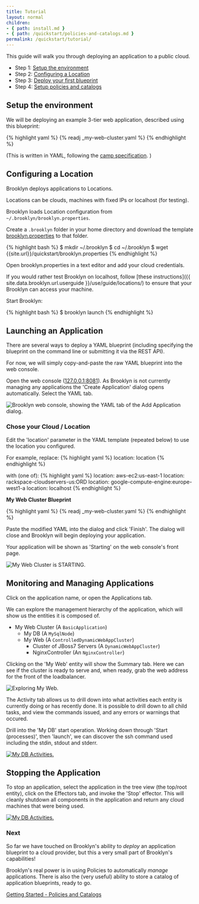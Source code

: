 ```yaml
---
title: Tutorial
layout: normal
children:
- { path: install.md }
- { path: /quickstart/policies-and-catalogs.md }
permalink: /quickstart/tutorial/
---
```

This guide will walk you through deploying an application to a public cloud.

* Step 1: [Setup the environment](#setup)
* Step 2: [Configuring a Location](#locations)
* Step 3: [Deploy your first blueprint](#deploy-first-blueprint)
* Step 4: [Setup policies and catalogs](#development-environment)

## <a id="setup"></a>Setup the environment

We will be deploying an example 3-tier web application, described using this blueprint: 

{% highlight yaml %}
{% readj _my-web-cluster.yaml %}
{% endhighlight %}

(This is written in YAML, following the [camp specification](https://www.oasis-open.org/committees/camp/). )

## <a id="locations"></a>Configuring a Location

Brooklyn deploys applications to Locations.

Locations can be clouds, machines with fixed IPs or localhost (for testing).

Brooklyn loads Location configuration  from `~/.brooklyn/brooklyn.properties`. 

Create a `.brooklyn` folder in your home directory and download the template [brooklyn.properties](brooklyn.properties) to that folder.

{% highlight bash %}
$ mkdir ~/.brooklyn
$ cd ~/.brooklyn
$ wget {{site.url}}/quickstart/brooklyn.properties
{% endhighlight %}

Open brooklyn.properties in a text editor and add your cloud credentials.

If you would rather test Brooklyn on localhost, follow [these instructions]({{ site.data.brooklyn.url.userguide }}/use/guide/locations/) to ensure that your Brooklyn can access your machine.

Start Brooklyn:

{% highlight bash %}
$ brooklyn launch
{% endhighlight %}

## Launching an Application

There are several ways to deploy a YAML blueprint (including specifying the blueprint on the command line or submitting it via the REST API).

For now, we will simply copy-and-paste the raw YAML blueprint into the web console.

Open the web console ([127.0.0.1:8081](http://127.0.0.1:8081)). As Brooklyn is not currently managing any applications the 'Create Application' dialog opens automatically. Select the YAML tab.

![Brooklyn web console, showing the YAML tab of the Add Application dialog.](/quickstart/images/add-application-modal-yaml.png)


### Chose your Cloud / Location

Edit the 'location' parameter in the YAML template (repeated below) to use the location you configured.

For example, replace:
{% highlight yaml %}
location: location
{% endhighlight %}

with (one of):
{% highlight yaml %}
location: aws-ec2:us-east-1
location: rackspace-cloudservers-us:ORD
location: google-compute-engine:europe-west1-a
location: localhost
{% endhighlight %}

**My Web Cluster Blueprint**

{% highlight yaml %}
{% readj _my-web-cluster.yaml %}
{% endhighlight %}

Paste the modified YAML into the dialog and click 'Finish'.
The dialog will close and Brooklyn will begin deploying your application.

Your application will be shown as 'Starting' on the web console's front page.

![My Web Cluster is STARTING.](/quickstart/images/my-web-cluster-starting.png)


## Monitoring and Managing Applications

Click on the application name, or open the Applications tab.

We can explore the management hierarchy of the application, which will show us the entities it is composed of.

 * My Web Cluster (A `BasicApplication`)
     * My DB (A `MySqlNode`)
     * My Web (A `ControlledDynamicWebAppCluster`)
        * Cluster of JBoss7 Servers (A `DynamicWebAppCluster`)
        * NginxController (An `NginxController`)



Clicking on the 'My Web' entity will show the Summary tab. Here we can see if the cluster is ready to serve and, when ready, grab the web address for the front of the loadbalancer.

![Exploring My Web.](/quickstart/images/my-web.png)


The Activity tab allows us to drill down into what activities each entity is currently doing or has recently done. It is possible to drill down to all child tasks, and view the commands issued, and any errors or warnings that occured.

Drill into the 'My DB' start operation. Working down through  'Start (processes)', then 'launch', we can discover the ssh command used including the stdin, stdout and stderr.

[![My DB Activities.](images/my-db-activities.png)](/quickstart/images/my-db-activities-large.png)


## Stopping the Application

To stop an application, select the application in the tree view (the top/root entity), click on the Effectors tab, and invoke the 'Stop' effector. This will cleanly shutdown all components in the application and return any cloud machines that were being used.

[![My DB Activities.](images/my-web-cluster-stop-confirm.png)](/quickstart/images/my-web-cluster-stop-confirm-large.png)


### Next 

So far we have touched on Brooklyn's ability to *deploy* an application blueprint to a cloud provider, but this a very small part of Brooklyn's capabilities!

Brooklyn's real power is in using Policies to automatically *manage* applications. There is also the (very useful) ability to store a catalog of application blueprints, ready to go.

[Getting Started - Policies and Catalogs](policies-and-catalogs.html)

